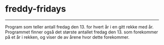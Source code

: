 # freddy-fridays

---

Program som teller antall fredag den 13. for hvert år i en gitt rekke med år. Programmet finner også det største antallet fredag den 13. som forekommer på et år i rekken, og viser de av årene hvor dette forekommer. 